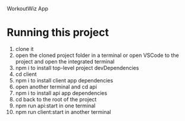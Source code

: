 WorkoutWiz App

# Running this project

1. clone it
2. open the cloned project folder in a terminal or open VSCode to the project and open the integrated terminal
3. npm i to install top-level project devDependencies
4. cd client
5. npm i to install client app dependencies
6. open another terminal and cd api
7. npm i to install api app dependencies
8. cd back to the root of the project
9. npm run api:start in one terminal
10. npm run client:start in another terminal

